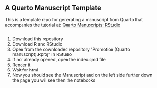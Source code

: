 ## A Quarto Manuscript Template

This is a template repo for generating a manuscript from Quarto that accompanies the tutorial at: [Quarto Manuscripts: RStudio](https://quarto.org/docs/manuscripts/authoring/rstudio.html)

##
1. Download this repository
2. Download R and RStudio
3. Open from the downloaded repository "Promotion (Quarto manuscript).Rproj" in RStudio
4. If not already opened, open the index.qmd file
5. Render it
6. Wait for html
7. Now you should see the Manuscript and on the left side further down the page you will see then the notebooks
